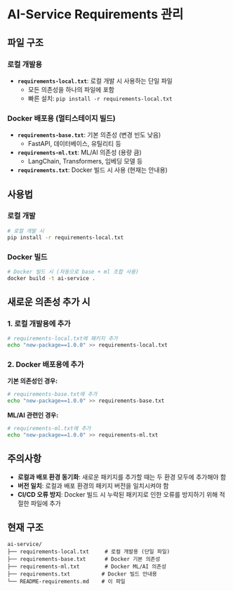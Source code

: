 # AI-Service Requirements 관리

## 파일 구조

### 로컬 개발용
- **`requirements-local.txt`**: 로컬 개발 시 사용하는 단일 파일
  - 모든 의존성을 하나의 파일에 포함
  - 빠른 설치: `pip install -r requirements-local.txt`

### Docker 배포용 (멀티스테이지 빌드)
- **`requirements-base.txt`**: 기본 의존성 (변경 빈도 낮음)
  - FastAPI, 데이터베이스, 유틸리티 등
- **`requirements-ml.txt`**: ML/AI 의존성 (용량 큼)
  - LangChain, Transformers, 임베딩 모델 등
- **`requirements.txt`**: Docker 빌드 시 사용 (현재는 안내용)

## 사용법

### 로컬 개발
```bash
# 로컬 개발 시
pip install -r requirements-local.txt
```

### Docker 빌드
```bash
# Docker 빌드 시 (자동으로 base + ml 조합 사용)
docker build -t ai-service .
```

## 새로운 의존성 추가 시

### 1. 로컬 개발용에 추가
```bash
# requirements-local.txt에 패키지 추가
echo "new-package==1.0.0" >> requirements-local.txt
```

### 2. Docker 배포용에 추가
**기본 의존성인 경우:**
```bash
# requirements-base.txt에 추가
echo "new-package==1.0.0" >> requirements-base.txt
```

**ML/AI 관련인 경우:**
```bash
# requirements-ml.txt에 추가
echo "new-package==1.0.0" >> requirements-ml.txt
```

## 주의사항

- **로컬과 배포 환경 동기화**: 새로운 패키지를 추가할 때는 두 환경 모두에 추가해야 함
- **버전 일치**: 로컬과 배포 환경의 패키지 버전을 일치시켜야 함
- **CI/CD 오류 방지**: Docker 빌드 시 누락된 패키지로 인한 오류를 방지하기 위해 적절한 파일에 추가

## 현재 구조

```
ai-service/
├── requirements-local.txt     # 로컬 개발용 (단일 파일)
├── requirements-base.txt      # Docker 기본 의존성
├── requirements-ml.txt        # Docker ML/AI 의존성
├── requirements.txt          # Docker 빌드 안내용
└── README-requirements.md    # 이 파일
```
